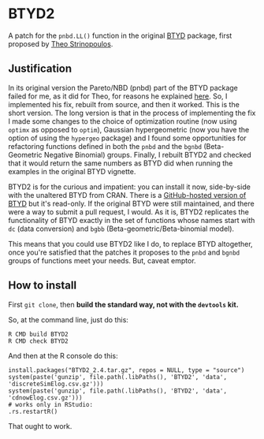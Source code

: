 # BTYD2

A patch for the `pnbd.LL()` function in the original [BTYD](http://cran.r-project.org/web/packages/BTYD/index.html) package, 
first proposed by [Theo Strinopoulos](https://github.com/theofilos). 

## Justification

In its original version the Pareto/NBD (pnbd) part of the BTYD package failed for me, as it did for Theo, for reasons he explained 
[here](https://github.com/theofilos/BTYD). So, I implemented his fix, rebuilt from source, and then it worked. This is the short
version. The long version is that in the process of implementing the fix I made some changes to the choice of optimization routine 
(now using `optimx` as opposed to `optim`), Gaussian hypergeometric (now you have the option of using the `hypergeo` package) and 
I found some opportunities for refactoring functions defined in both the `pnbd` and the `bgnbd` (Beta-Geometric Negative Binomial) 
groups. Finally, I rebuilt BTYD2 and checked that it would return the same numbers as BTYD did when running the examples in the original BTYD vignette.

BTYD2 is for the curious and impatient: you can install it now, side-by-side with the unaltered BTYD from CRAN. There is a 
[GitHub-hosted version of BTYD](https://github.com/cran/BTYD) but it's read-only. If the original BTYD were still maintained, 
and there were a way to submit a pull request, I would. As it is, BTYD2 replicates the functionality of BTYD exactly in the 
set of functions whose names start with `dc` (data conversion) and `bgbb` (Beta-geometric/Beta-binomial model). 

This means that you could use BTYD2 like I do, to replace BTYD altogether, once you're satisfied that the patches it proposes 
to the `pnbd` and `bgnbd` groups of functions meet your needs. But, caveat emptor.

## How to install

First `git clone`, then __build the standard way, not with the `devtools` kit.__

So, at the command line, just do this:

```
R CMD build BTYD2
R CMD check BTYD2
```

And then at the R console do this:

```
install.packages("BTYD2_2.4.tar.gz", repos = NULL, type = "source")
system(paste('gunzip', file.path(.libPaths(), 'BTYD2', 'data', 'discreteSimElog.csv.gz')))
system(paste('gunzip', file.path(.libPaths(), 'BTYD2', 'data', 'cdnowElog.csv.gz')))
# works only in RStudio:
.rs.restartR()
```

That ought to work.

